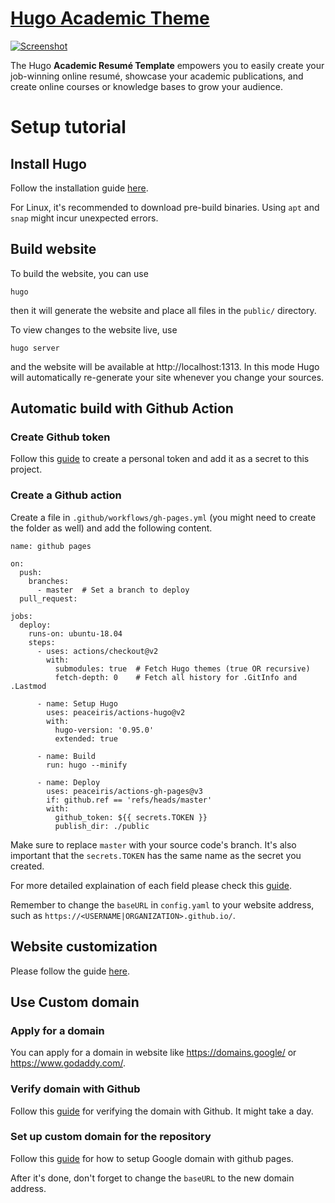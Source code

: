 # [Hugo Academic Theme](https://github.com/wowchemy/starter-hugo-academic)

[![Screenshot](https://raw.githubusercontent.com/wowchemy/wowchemy-hugo-themes/main/academic.png)](https://wowchemy.com/hugo-themes/)

The Hugo **Academic Resumé Template** empowers you to easily create your job-winning online resumé, showcase your academic publications, and create online courses or knowledge bases to grow your audience.



# Setup tutorial

## Install Hugo

Follow the installation guide [here](https://gohugo.io/getting-started/installing/). 

For Linux, it's recommended to download pre-build binaries. Using `apt` and `snap` might incur unexpected errors. 

## Build website

To build the website, you can use
```
hugo
```
then it will generate the website and place all files in the `public/` directory. 

To view changes to the website live, use 
```
hugo server
```

and the website will be available at http://localhost:1313. In this mode Hugo will automatically re-generate your site whenever you change your sources.

## Automatic build with Github Action

### Create Github token

Follow this [guide](https://ruddra.com/hugo-deploy-static-page-using-github-actions/) to create a personal token and add it as a secret to this project. 

### Create a Github action

Create a file in `.github/workflows/gh-pages.yml` (you might need to create the folder as well) and add the following content. 

```
name: github pages

on:
  push:
    branches:
      - master  # Set a branch to deploy
  pull_request:

jobs:
  deploy:
    runs-on: ubuntu-18.04
    steps:
      - uses: actions/checkout@v2
        with:
          submodules: true  # Fetch Hugo themes (true OR recursive)
          fetch-depth: 0    # Fetch all history for .GitInfo and .Lastmod

      - name: Setup Hugo
        uses: peaceiris/actions-hugo@v2
        with:
          hugo-version: '0.95.0'
          extended: true

      - name: Build
        run: hugo --minify

      - name: Deploy
        uses: peaceiris/actions-gh-pages@v3
        if: github.ref == 'refs/heads/master'
        with:
          github_token: ${{ secrets.TOKEN }}
          publish_dir: ./public
```


Make sure to replace `master` with your source code's branch. It's also important that the `secrets.TOKEN` has the same name as the secret you created. 

For more detailed explaination of each field please check this [guide](https://lakemper.eu/blog/getting-started-with-hugo-academic-and-github-pages/).


Remember to change the `baseURL` in `config.yaml` to your website address, such as `https://<USERNAME|ORGANIZATION>.github.io/`.
## Website customization

Please follow the guide [here](https://wowchemy.com/docs/getting-started/customization/).



## Use Custom domain

### Apply for a domain

You can apply for a domain in website like https://domains.google/ or https://www.godaddy.com/.

### Verify domain with Github

Follow this [guide](https://thecesrom.dev/2020/10/14/how-to-verify-your-github-organization-s-domain-on-google-domains/) for verifying the domain with Github. It might take a day.

### Set up custom domain for the repository

Follow this [guide](https://dev.to/trentyang/how-to-setup-google-domain-for-github-pages-1p58) for how to setup Google domain with github pages.

After it's done, don't forget to change the `baseURL` to the new domain address. 
